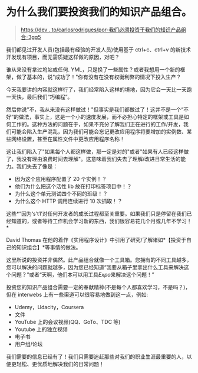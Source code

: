 # 为什么我们要投资我们的知识产品组合。

> [https://dev . to/carlosrodrigues/por-我们必须投资于我们的知识产品组合-3gg5](https://dev.to/carlosrodrigues/por-que-devemos-investir-em-nosso-portfolio-de-conhecimento-3gg5)

我们都见过开发人员(包括最有经验的开发人员)使用基于 ctrl+c、ctrl+v 的新技术开发现有项目，而无需质疑这样做的原因，对吧？

谁从来没有拿过坞站或任何. YML，只是换了一些属性？或者我想用一个新的框架，做了基本的，说"成功了！"你有没有在没有权衡利弊的情况下投入生产？

今天我要讲的内容就这样行了，我们经常陷入这样的境地，因为它会一天比一天跑一天快，最后我们“巧编程”。

然后你说"不，我从来没有这样做过！"但事实是我们都做过了！这并不是一个“不好”的做法，事实上，这是一个小的速度发展，而不必担心特定的框架或工具是如何工作的。这种方法的问题在于，如果不充分了解我们正在进行的工作/开发，我们可能会陷入生产混乱，因为我们可能会忘记更改应用程序将要增加的实例数、某些网络设置，甚至在属性文件中更改应用程序名称！

这让我们陷入了"如果每个人都这样做，那一定是对的"或者"如果有人已经这样做了，我没有理由浪费时间去理解"。这意味着我们失去了理解/改进日常生活的能力。我们失去了像是：

*   因为这个应用程序配置了 20 个实例！？
*   他们为什么把这个活性 lib 放在打印标签项目中！？
*   为什么这个单元测试四个不同的班级！？
*   为什么这个 HTTP 调用连续进行 10 次抓取！？

这些*“因为‘s’t1’对任何开发者的成长过程都至关重要。如果我们只是停留在我们已经知道的，或者等待工作机会学习新的东西，我们很容易花几个月或几年不学习！*

David Thomas 在他的着作《实用程序设计》中引用了研究/了解诸如*【投资于自己的知识组合】*等事情的做法。

这里所说的投资并非偶然。此产品组合就像一个工具箱。您拥有的不同工具越多，您可以解决的问题就越多，因为您已经知道“我要从箱子里拿出什么工具来解决这个问题？”或者“天啊，他们本可以用工具*Expo*来解决这个问题！”

投资您的知识产品组合需要一定的奉献精神(不是每个人都喜欢学习，不是吗？)，但在 interwebs 上有一些渠道可以很容易地做到这一点，例如:

*   Udemy，Udacity，Coursera
*   文件
*   YouTube 上的会议视频(QQ、GoTo、TDC 等)
*   Youtube 上的独立视频
*   电子书
*   用户组/论坛

我们需要的信息已经有了！我们只需要追赶那些对我们的职业生涯最重要的人，以便更轻松、更优质地解决我们的日常问题！